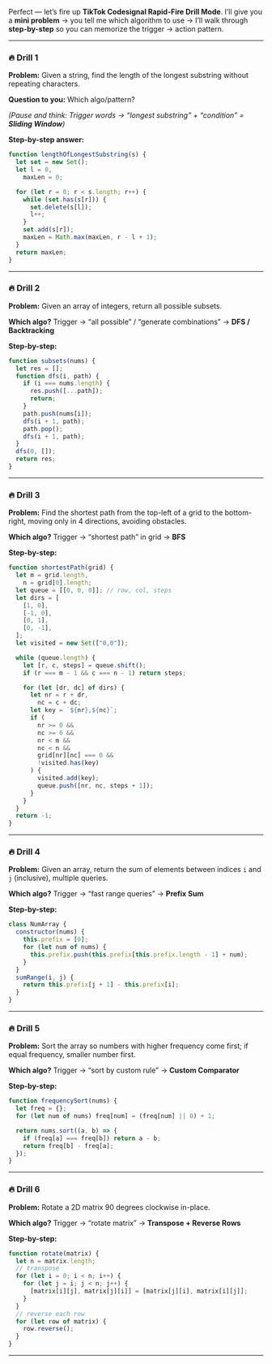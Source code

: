 Perfect — let’s fire up **TikTok Codesignal Rapid-Fire Drill Mode**.
I’ll give you a **mini problem** → you tell me which algorithm to use → I’ll walk through **step-by-step** so you can memorize the trigger → action pattern.

---

### **🔥 Drill 1**

**Problem:**
Given a string, find the length of the longest substring without repeating characters.

**Question to you:**
Which algo/pattern?

_(Pause and think: Trigger words → “longest substring” + “condition” = **Sliding Window**)_

**Step-by-step answer:**

```js
function lengthOfLongestSubstring(s) {
  let set = new Set();
  let l = 0,
    maxLen = 0;

  for (let r = 0; r < s.length; r++) {
    while (set.has(s[r])) {
      set.delete(s[l]);
      l++;
    }
    set.add(s[r]);
    maxLen = Math.max(maxLen, r - l + 1);
  }
  return maxLen;
}
```

---

### **🔥 Drill 2**

**Problem:**
Given an array of integers, return all possible subsets.

**Which algo?**
Trigger → “all possible” / “generate combinations” → **DFS / Backtracking**

**Step-by-step:**

```js
function subsets(nums) {
  let res = [];
  function dfs(i, path) {
    if (i === nums.length) {
      res.push([...path]);
      return;
    }
    path.push(nums[i]);
    dfs(i + 1, path);
    path.pop();
    dfs(i + 1, path);
  }
  dfs(0, []);
  return res;
}
```

---

### **🔥 Drill 3**

**Problem:**
Find the shortest path from the top-left of a grid to the bottom-right, moving only in 4 directions, avoiding obstacles.

**Which algo?**
Trigger → “shortest path” in grid → **BFS**

**Step-by-step:**

```js
function shortestPath(grid) {
  let m = grid.length,
    n = grid[0].length;
  let queue = [[0, 0, 0]]; // row, col, steps
  let dirs = [
    [1, 0],
    [-1, 0],
    [0, 1],
    [0, -1],
  ];
  let visited = new Set(["0,0"]);

  while (queue.length) {
    let [r, c, steps] = queue.shift();
    if (r === m - 1 && c === n - 1) return steps;

    for (let [dr, dc] of dirs) {
      let nr = r + dr,
        nc = c + dc;
      let key = `${nr},${nc}`;
      if (
        nr >= 0 &&
        nc >= 0 &&
        nr < m &&
        nc < n &&
        grid[nr][nc] === 0 &&
        !visited.has(key)
      ) {
        visited.add(key);
        queue.push([nr, nc, steps + 1]);
      }
    }
  }
  return -1;
}
```

---

### **🔥 Drill 4**

**Problem:**
Given an array, return the sum of elements between indices `i` and `j` (inclusive), multiple queries.

**Which algo?**
Trigger → “fast range queries” → **Prefix Sum**

**Step-by-step:**

```js
class NumArray {
  constructor(nums) {
    this.prefix = [0];
    for (let num of nums) {
      this.prefix.push(this.prefix[this.prefix.length - 1] + num);
    }
  }
  sumRange(i, j) {
    return this.prefix[j + 1] - this.prefix[i];
  }
}
```

---

### **🔥 Drill 5**

**Problem:**
Sort the array so numbers with higher frequency come first; if equal frequency, smaller number first.

**Which algo?**
Trigger → “sort by custom rule” → **Custom Comparator**

**Step-by-step:**

```js
function frequencySort(nums) {
  let freq = {};
  for (let num of nums) freq[num] = (freq[num] || 0) + 1;

  return nums.sort((a, b) => {
    if (freq[a] === freq[b]) return a - b;
    return freq[b] - freq[a];
  });
}
```

---

### **🔥 Drill 6**

**Problem:**
Rotate a 2D matrix 90 degrees clockwise in-place.

**Which algo?**
Trigger → “rotate matrix” → **Transpose + Reverse Rows**

**Step-by-step:**

```js
function rotate(matrix) {
  let n = matrix.length;
  // transpose
  for (let i = 0; i < n; i++) {
    for (let j = i; j < n; j++) {
      [matrix[i][j], matrix[j][i]] = [matrix[j][i], matrix[i][j]];
    }
  }
  // reverse each row
  for (let row of matrix) {
    row.reverse();
  }
}
```

---

